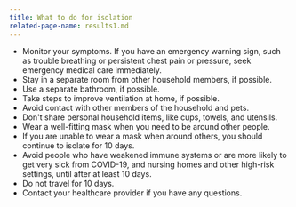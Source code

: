 ```yaml
---
title: What to do for isolation
related-page-name: results1.md
---
```


- Monitor your symptoms. If you have an emergency warning sign, such as trouble breathing or persistent chest pain or pressure, seek emergency medical care immediately.
- Stay in a separate room from other household members, if possible.
- Use a separate bathroom, if possible.
- Take steps to improve ventilation at home, if possible.
- Avoid contact with other members of the household and pets.
- Don't share personal household items, like cups, towels, and utensils.
- Wear a well-fitting mask when you need to be around other people.
- If you are unable to wear a mask when around others, you should continue to isolate for 10 days.
- Avoid people who have weakened immune systems or are more likely to get very sick from COVID-19, and nursing homes and other high-risk settings, until after at least 10 days.
- Do not travel for 10 days.
- Contact your healthcare provider if you have any questions.
